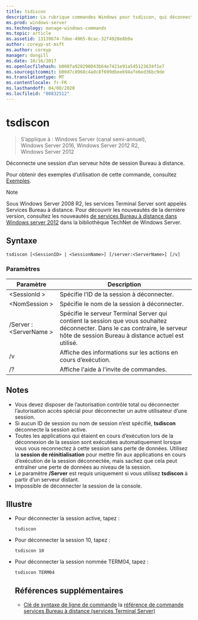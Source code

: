 ```yaml
---
title: tsdiscon
description: La rubrique commandes Windows pour tsdiscon, qui déconnecte une session d’un serveur hôte de session Bureau à distance.
ms.prod: windows-server
ms.technology: manage-windows-commands
ms.topic: article
ms.assetid: 13139674-7dee-4965-8cac-32f4928e8b9a
author: coreyp-at-msft
ms.author: coreyp
manager: dongill
ms.date: 10/16/2017
ms.openlocfilehash: b008fa920290043b64e7421e91a545123634f1e7
ms.sourcegitcommit: b00d7c8968c4adc8f699dbee694afe6ed36bc9de
ms.translationtype: MT
ms.contentlocale: fr-FR
ms.lasthandoff: 04/08/2020
ms.locfileid: "80832512"
---
```

# <a name="tsdiscon"></a>tsdiscon

>S’applique à : Windows Server (canal semi-annuel), Windows Server 2016, Windows Server 2012 R2, Windows Server 2012

Déconnecte une session d’un serveur hôte de session Bureau à distance.

Pour obtenir des exemples d’utilisation de cette commande, consultez [Exemples](#BKMK_examples).

> [!NOTE]
> Sous Windows Server 2008 R2, les services Terminal Server sont appelés Services Bureau à distance. Pour découvrir les nouveautés de la dernière version, consultez les nouveautés [de services Bureau à distance dans Windows server 2012](https://technet.microsoft.com/library/hh831527) dans la bibliothèque TechNet de Windows Server.

## <a name="syntax"></a>Syntaxe
```
tsdiscon [<SessionID> | <SessionName>] [/server:<ServerName>] [/v]
```

### <a name="parameters"></a>Paramètres

|Paramètre|Description|
|-------|--------|
|\<SessionId >|Spécifie l’ID de la session à déconnecter.|
|\<NomSession >|Spécifie le nom de la session à déconnecter.|
|/Server :\<ServerName >|Spécifie le serveur Terminal Server qui contient la session que vous souhaitez déconnecter. Dans le cas contraire, le serveur hôte de session Bureau à distance actuel est utilisé.|
|/v|Affiche des informations sur les actions en cours d’exécution.|
|/?|Affiche l'aide à l'invite de commandes.|

## <a name="remarks"></a>Notes
-   Vous devez disposer de l’autorisation contrôle total ou déconnecter l’autorisation accès spécial pour déconnecter un autre utilisateur d’une session.
-   Si aucun ID de session ou nom de session n’est spécifié, **tsdiscon** déconnecte la session active.
-   Toutes les applications qui étaient en cours d’exécution lors de la déconnexion de la session sont exécutées automatiquement lorsque vous vous reconnectez à cette session sans perte de données. Utilisez la **session de réinitialisation** pour mettre fin aux applications en cours d’exécution de la session déconnectée, mais sachez que cela peut entraîner une perte de données au niveau de la session.
-   Le paramètre **/Server** est requis uniquement si vous utilisez **tsdiscon** à partir d’un serveur distant.
-   Impossible de déconnecter la session de la console.

## <a name="examples"></a><a name=BKMK_examples></a>Illustre
- Pour déconnecter la session active, tapez :
  ```
  tsdiscon
  ```
- Pour déconnecter la session 10, tapez :
  ```
  tsdiscon 10
  ```
- Pour déconnecter la session nommée TERM04, tapez :
  ```
  tsdiscon TERM04
  ```
  ## <a name="additional-references"></a>Références supplémentaires
  - [Clé de syntaxe de ligne de commande](command-line-syntax-key.md)
  la [référence de commande services Bureau à distance (services Terminal Server)](remote-desktop-services-terminal-services-command-reference.md)
